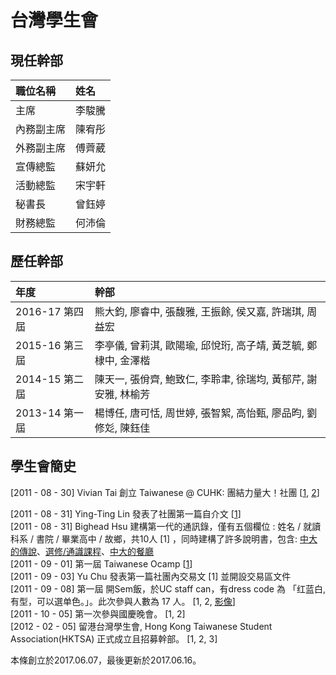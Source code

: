 # 台灣學生會

## 現任幹部

| 職位名稱 | 姓名 |
| :--- | :--- |
| 主席 | 李駿騰 |
| 內務副主席 | 陳宥彤 |
| 外務副主席 | 傅薺葳 |
| 宣傳總監 | 蘇妍允 |
| 活動總監 | 宋宇軒 |
| 秘書長 | 曾鈺婷 |
| 財務總監 | 何沛倫 |

## 歷任幹部

| 年度 | 幹部 |
| :--- | :--- |
| 2016-17 第四屆 | 熊大鈞, 廖睿中, 張馥雅, 王振餘, 侯又嘉, 許瑞琪, 周益宏 |
| 2015-16 第三屆 | 李亭儀, 曾莉淇, 歐陽瑜, 邱悅珩, 高子靖, 黃芝毓, 鄭棣中, 金澤楷 |
| 2014-15 第二屆 | 陳天一, 張佾齊, 鮑致仁, 李聆聿, 徐瑞均, 黃郁芹, 謝安雅, 林榆芳 |
| 2013-14 第一屆 | 楊博任, 唐可恬, 周世婷, 張智絮, 高怡甄, 廖品昀, 劉修彣, 陳鈺佳 |

## 學生會簡史

\[2011 - 08 - 30\] Vivian Tai 創立 Taiwanese @ CUHK: 團結力量大！社團 \[[1](https://www.facebook.com/162461677166537/posts/162461680499870), [2](https://www.facebook.com/162461677166537/posts/162465357166169)\]

\[2011 - 08 - 31\] ‎Ying-Ting Lin 發表了社團第一篇自介文 \[[1](https://www.facebook.com/162461677166537/posts/162756247137080)\]  
\[2011 - 08 - 31\] Bighead Hsu 建構第一代的通訊錄，僅有五個欄位 : 姓名 / 就讀科系 / 書院 / 畢業高中 / 故鄉，共10人 \[1\] ，同時建構了許多說明書，包含: [中大的傳說](https://www.facebook.com/notes/taiwanese-cuhk-團結力量大/中大的傳說/163178440428194)、[選修/通識課程](https://www.facebook.com/notes/taiwanese-cuhk-團結力量大/選修通識課程/162942373785134)、[中大的餐廳](https://www.facebook.com/notes/taiwanese-cuhk-團結力量大/中大的餐廳/162942020451836)  
\[2011 - 09 - 01\] 第一屆 Taiwanese Ocamp \[[1](https://www.facebook.com/162461677166537/posts/163258283753543)\]  
\[2011 - 09 - 03\] Yu Chu 發表第一篇社團內交易文 \[1\] 並開設交易區文件  
\[2011 - 09 - 08\] 第一屆 開Sem飯，於UC staff can，有dress code 為 「红蓝白, 有型，可以選单色。」。此次參與人數為 17 人。 \[1, 2, [影像](https://www.facebook.com/photo.php?fbid=10150434854399199&set=oa.166650693414302&type=3&theater)\]  
\[2011 - 10 - 05\] 第一次參與國慶晚會。 \[1, 2\]  
\[2012 - 02 - 05\] 留港台灣學生會, Hong Kong Taiwanese Student Association\(HKTSA\) 正式成立且招募幹部。 \[1, 2, 3\]

本條創立於2017.06.07，最後更新於2017.06.16。

